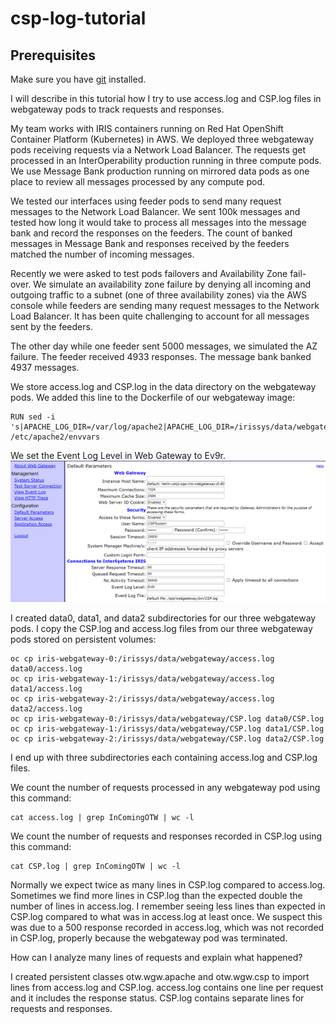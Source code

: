 # csp-log-tutorial

## Prerequisites
Make sure you have [git](https://git-scm.com/book/en/v2/Getting-Started-Installing-Git) installed.

I will describe in this tutorial how I try to use access.log and CSP.log files in webgateway pods to track requests and responses.

My team works with IRIS containers running on Red Hat OpenShift Container Platform (Kubernetes) in AWS. We deployed three webgateway pods receiving requests via a Network Load Balancer. The requests get processed in an InterOperability production running in three compute pods. We use Message Bank production running on mirrored data pods as one place to review all messages processed by any compute pod.

We tested our interfaces using feeder pods to send many request messages to the Network Load Balancer. We sent 100k messages and tested how long it would take to process all messages into the message bank and record the responses on the feeders. The count of banked messages in Message Bank and responses received by the feeders matched the number of incoming messages.

Recently we were asked to test pods failovers and Availability Zone fail-over. We simulate an availability zone failure by denying all incoming and outgoing traffic to a subnet (one of three availability zones) via the AWS console while feeders are sending many request messages to the Network Load Balancer. It has been quite challenging to account for all messages sent by the feeders.

The other day while one feeder sent 5000 messages, we simulated the AZ failure. The feeder received 4933 responses. The message bank banked 4937 messages.

We store access.log and CSP.log in the data directory on the webgateway pods. We added this line to the Dockerfile of our webgateway image:

```
RUN sed -i 's|APACHE_LOG_DIR=/var/log/apache2|APACHE_LOG_DIR=/irissys/data/webgateway|g' /etc/apache2/envvars
```

We set the Event Log Level in Web Gateway to Ev9r.
![screenshot](https://github.com/oliverwilms/bilder/blob/main/wgw.png)

I created data0, data1, and data2 subdirectories for our three webgateway pods. I copy the CSP.log and access.log files from our three webgateway pods stored on persistent volumes:
```
oc cp iris-webgateway-0:/irissys/data/webgateway/access.log data0/access.log
oc cp iris-webgateway-1:/irissys/data/webgateway/access.log data1/access.log
oc cp iris-webgateway-2:/irissys/data/webgateway/access.log data2/access.log
oc cp iris-webgateway-0:/irissys/data/webgateway/CSP.log data0/CSP.log
oc cp iris-webgateway-1:/irissys/data/webgateway/CSP.log data1/CSP.log
oc cp iris-webgateway-2:/irissys/data/webgateway/CSP.log data2/CSP.log
```

I end up with three subdirectories each containing access.log and CSP.log files.

We count the number of requests processed in any webgateway pod using this command:
```
cat access.log | grep InComingOTW | wc -l
```

We count the number of requests and responses recorded in CSP.log using this command:
```
cat CSP.log | grep InComingOTW | wc -l
```

Normally we expect twice as many lines in CSP.log compared to access.log. Sometimes we find more lines in CSP.log than the expected double the number of lines in access.log. I remember seeing less lines than expected in CSP.log compared to what was in access.log at least once. We suspect this was due to a 500 response recorded in access.log, which was not recorded in CSP.log, properly because the webgateway pod was terminated.

How can I analyze many lines of requests and explain what happened?

I created persistent classes otw.wgw.apache and otw.wgw.csp to import lines from access.log and CSP.log. access.log contains one line per request and it includes the response status. CSP.log contains separate lines for requests and responses.
